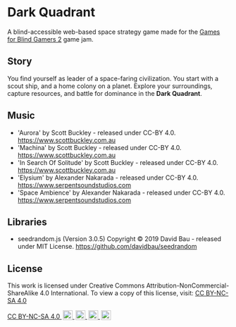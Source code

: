 # Dark Quadrant
A blind-accessible web-based space strategy game made for the [Games for Blind Gamers 2](https://itch.io/jam/games-for-blind-gamers-2) game jam.

Story
-----
You find yourself as leader of a space-faring civilization. You start with a scout ship, and a home
colony on a planet. Explore your surroundings, capture resources, and battle for dominance in the
**Dark Quadrant**.

Music
-----
- 'Aurora' by Scott Buckley - released under CC-BY 4.0. https://www.scottbuckley.com.au
- 'Machina' by Scott Buckley - released under CC-BY 4.0. https://www.scottbuckley.com.au
- 'In Search Of Solitude' by Scott Buckley - released under CC-BY 4.0. https://www.scottbuckley.com.au
- 'Elysium' by Alexander Nakarada - released under CC-BY 4.0. https://www.serpentsoundstudios.com
- 'Space Ambience' by Alexander Nakarada - released under CC-BY 4.0. https://www.serpentsoundstudios.com

Libraries
---------
- seedrandom.js (Version 3.0.5) Copyright &copy; 2019 David Bau - released under MIT License. https://github.com/davidbau/seedrandom

License
-------
This work is licensed under Creative Commons Attribution-NonCommercial-ShareAlike 4.0 International. To view a copy of this license, visit: [CC BY-NC-SA 4.0](http://creativecommons.org/licenses/by-nc-sa/4.0)

<p xmlns:cc="http://creativecommons.org/ns#" >
    <a 
        href="http://creativecommons.org/licenses/by-nc-sa/4.0/?ref=chooser-v1"
        target="_blank"
        rel="license noopener noreferrer"
        style="display:inline-block;">
        CC BY-NC-SA 4.0
        <img 
            style="height:22px!important;margin-left:3px;vertical-align:text-bottom;"
            src="https://mirrors.creativecommons.org/presskit/icons/cc.svg?ref=chooser-v1">
        <img
            style="height:22px!important;margin-left:3px;vertical-align:text-bottom;"
            src="https://mirrors.creativecommons.org/presskit/icons/by.svg?ref=chooser-v1">
        <img
            style="height:22px!important;margin-left:3px;vertical-align:text-bottom;"
            src="https://mirrors.creativecommons.org/presskit/icons/nc.svg?ref=chooser-v1">
        <img
            style="height:22px!important;margin-left:3px;vertical-align:text-bottom;"
            src="https://mirrors.creativecommons.org/presskit/icons/sa.svg?ref=chooser-v1">
    </a>
</p> 
